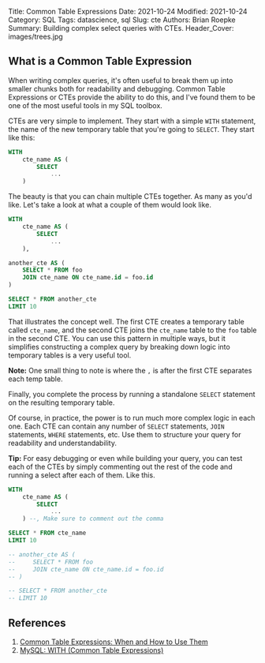 Title: Common Table Expressions
Date: 2021-10-24
Modified: 2021-10-24
Category: SQL
Tags: datascience, sql
Slug: cte
Authors: Brian Roepke
Summary: Building complex select queries with CTEs.
Header_Cover: images/trees.jpg

## What is a Common Table Expression

When writing complex queries, it's often useful to break them up into smaller chunks both for readability and debugging.  Common Table Expressions or CTEs provide the ability to do this, and I've found them to be one of the most useful tools in my SQL toolbox.  

CTEs are very simple to implement.  They start with a simple `WITH` statement, the name of the new temporary table that you're going to `SELECT`.  They start like this:


```sql
WITH
    cte_name AS (
        SELECT
            ...
    )
```

The beauty is that you can chain multiple CTEs together.  As many as you'd like.  Let's take a look at what a couple of them would look like.

```sql
WITH
    cte_name AS (
        SELECT
            ...
    ),

another_cte AS (
    SELECT * FROM foo
    JOIN cte_name ON cte_name.id = foo.id
)

SELECT * FROM another_cte
LIMIT 10
```

That illustrates the concept well.  The first CTE creates a temporary table called `cte_name`, and the second CTE joins the `cte_name` table to the `foo` table in the second CTE.  You can use this pattern in multiple ways, but it simplifies constructing a complex query by breaking down logic into temporary tables is a very useful tool.

**Note:** One small thing to note is where the `,` is after the first CTE separates each temp table.  

Finally, you complete the process by running a standalone `SELECT` statement on the resulting temporary table.

Of course, in practice, the power is to run much more complex logic in each one.  Each CTE can contain any number of `SELECT` statements, `JOIN` statements, `WHERE` statements, etc.  Use them to structure your query for readability and understandability.

**Tip:** For easy debugging or even while building your query, you can test each of the CTEs by simply commenting out the rest of the code and running a select after each of them.  Like this. 

```sql
WITH
    cte_name AS (
        SELECT
            ...
    ) --, Make sure to comment out the comma

SELECT * FROM cte_name
LIMIT 10

-- another_cte AS (
--     SELECT * FROM foo
--     JOIN cte_name ON cte_name.id = foo.id
-- )

-- SELECT * FROM another_cte
-- LIMIT 10
```

## References

1. [Common Table Expressions: When and How to Use Them](https://chartio.com/resources/tutorials/using-common-table-expressions/)
2. [MySQL: WITH (Common Table Expressions)](https://dev.mysql.com/doc/refman/8.0/en/with.html)